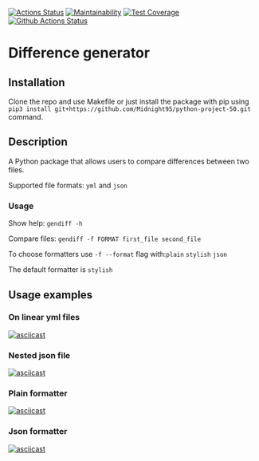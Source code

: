 [![Actions Status](https://github.com/Midnight95/python-project-50/workflows/hexlet-check/badge.svg)](https://github.com/Midnight95/python-project-50/actions)
[![Maintainability](https://api.codeclimate.com/v1/badges/be96f5a8223ebfec8e9f/maintainability)](https://codeclimate.com/github/Midnight95/python-project-50/maintainability)
[![Test Coverage](https://api.codeclimate.com/v1/badges/be96f5a8223ebfec8e9f/test_coverage)](https://codeclimate.com/github/Midnight95/python-project-50/test_coverage)
[![Github Actions Status](https://github.com/Midnight95/python-project-50/workflows/Python%20CI/badge.svg)](https://github.com/Midnight95/python-project-50/actions)

# Difference generator

## Installation

Clone the repo and use Makefile or just install the package with pip using `pip3 install git+https://github.com/Midnight95/python-project-50.git` command.

## Description
A Python package that allows users to compare differences between two files.

Supported file formats: `yml` and `json`

### Usage
Show help: `gendiff -h`

Compare files: `gendiff -f FORMAT first_file second_file`

To choose formatters use `-f --format` flag with:`plain` `stylish` `json`

The default formatter is `stylish`

## Usage examples

### On linear yml files
[![asciicast](https://asciinema.org/a/PRoYiW2Eoa0N4lgVR4fQH4oCp.svg)](https://asciinema.org/a/PRoYiW2Eoa0N4lgVR4fQH4oCp)

### Nested json file
[![asciicast](https://asciinema.org/a/znBu8UnTY3dEfXH5o0lCFGBZz.svg)](https://asciinema.org/a/znBu8UnTY3dEfXH5o0lCFGBZz)

### Plain formatter
[![asciicast](https://asciinema.org/a/o4B6FhVryx93swjLzoWjBumdJ.svg)](https://asciinema.org/a/o4B6FhVryx93swjLzoWjBumdJ)

### Json formatter
[![asciicast](https://asciinema.org/a/iHelHo5A6bTl4Ry76sFWGnflI.svg)](https://asciinema.org/a/iHelHo5A6bTl4Ry76sFWGnflI)
